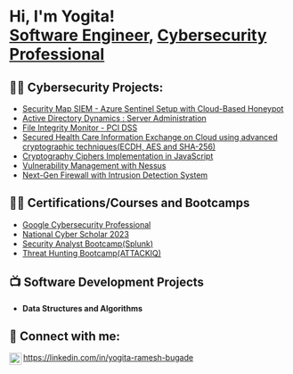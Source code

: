 <h1>Hi, I'm Yogita! <br/><a href="https://github.com/yogita-bugade">Software Engineer</a>, <a href="https://www.linkedin.com/in/yogita-ramesh-bugade/">Cybersecurity Professional</a></h1>

<h2>👨‍💻 Cybersecurity Projects:</h2>

  - [Security Map SIEM - Azure Sentinel Setup with Cloud-Based Honeypot](https://github.com/yogita-bugade/World-Map-SIEM-Azure-Sentinel)
  - [Active Directory Dynamics : Server Administration](https://github.com/yogita-bugade/Active-Directory-Dynamics-Server-Administration)
  - [File Integrity Monitor - PCI DSS](https://github.com/yogita-bugade/File-Integrity-Monitor-PCI-DSS)
  - [Secured Health Care Information Exchange on Cloud using advanced cryptographic techniques(ECDH, AES and SHA-256)](https://github.com/yogita-bugade/Secured-Secured-Health-Care-Information-Exchange-on-Cloud-Using-AES-and-SHA-3-Algorithms)
  - [Cryptography Ciphers Implementation in JavaScript](https://github.com/yogita-bugade/Cryptography-Ciphers-Implementation-in-JavaScript)
  - [Vulnerability Management with Nessus](https://github.com/yogita-bugade/Vulnerability-Management-with-Nessus)
  - [Next-Gen Firewall with Intrusion Detection System](https://github.com/yogita-bugade/Next-Gen-Firewall-with-Intrusion-Detection-System)
  

 

<h2>👨‍💻 Certifications/Courses and Bootcamps</h2>

  - [Google Cybersecurity Professional](https://www.coursera.org/account/accomplishments/professional-cert/EZSUH5GSU69X)
  - [National Cyber Scholar 2023](https://badgr.com/public/assertions/xLF1C1gNSh6TxVky2IKxDg?identity__email=ybugade@stevens.edu)
  - [Security Analyst Bootcamp(Splunk)](https://certificate.givemycertificate.com/c/e0c895a1-f440-41cc-a6b6-3bdd2f13e068)
  - [Threat Hunting Bootcamp(ATTACKIQ)](https://certificate.givemycertificate.com/c/f45f7ee0-f829-438f-9529-645884fae3d1)

<h2>📺 Software Development Projects</h2>

- <b>Data Structures and Algorithms</b>

<h2> 🤳 Connect with me:</h2>

<img align="left" alt="JoshMadakor | LinkedIn" width="22px" src="https://i.imgur.com/T5cWRaP.png" />https://linkedin.com/in/yogita-ramesh-bugade

<!--
**joshmadakor1/joshmadakor1** is a ✨ _special_ ✨ repository because its `README.md` (this file) appears on your GitHub profile.

Here are some ideas to get you started:

- 🔭 I’m currently working on ...
- 🌱 I’m currently learning ...
- 👯 I’m looking to collaborate on ...
- 🤔 I’m looking for help with ...
- 💬 Ask me about ...
- 📫 How to reach me: ...
- 😄 Pronouns: ...
- ⚡ Fun fact: ...
-->
